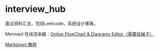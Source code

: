 # interview_hub
面试资料汇总，包括Leetcode，系统设计等等。

Mermaid 在线渲染器：[Online FlowChart & Diagrams Editor（需要挂梯子）](https://mermaid.live/edit#pako:eNpFzU1ugzAQBeCroLdGyH-A7W1ygiwrb6wwIUjBRo6R2iLuHpMq6m7ep3kzG65xIFgsE7ngcI7j06GylRKN6Q45-fwnLWtYe8jlI7wIR40xTQNsTivVmCnN_ojYXKgqh3ynmRxsGQe6-fWRHVzYS23x4SvG-dNMcR3vsDf_eJa0LoPPdJ78mPz_CoWB0imuIcO2_fsE7IZvWCFkI43SUvbMaKG0qvEDyxVrDDOmayXnnCm51_h9Py3e665joi-1vjWa7y_W206C)

[Markdown 教程](https://markdown.com.cn/basic-syntax/)

